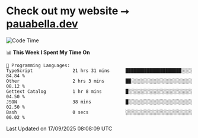 # Check out my website ⭢ [pauabella.dev](https://pauabella.dev)

<!--START_SECTION:waka-->
![Code Time](http://img.shields.io/badge/Code%20Time-4%2C799%20hrs%2040%20mins-blue)

📊 **This Week I Spent My Time On** 

```text
💬 Programming Languages: 
TypeScript               21 hrs 31 mins      █████████████████████░░░░   84.84 % 
Other                    2 hrs 3 mins        ██░░░░░░░░░░░░░░░░░░░░░░░   08.12 % 
Gettext Catalog          1 hr 8 mins         █░░░░░░░░░░░░░░░░░░░░░░░░   04.50 % 
JSON                     38 mins             █░░░░░░░░░░░░░░░░░░░░░░░░   02.50 % 
Bash                     0 secs              ░░░░░░░░░░░░░░░░░░░░░░░░░   00.02 % 
```


 Last Updated on 17/09/2025 08:08:09 UTC
<!--END_SECTION:waka-->
